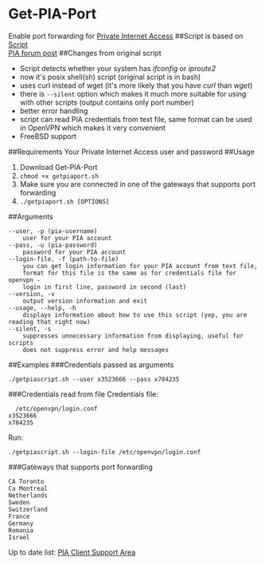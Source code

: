 # Get-PIA-Port
Enable port forwarding for [Private Internet Access](https://www.privateinternetaccess.com/)
##Script is based on
[Script](https://www.privateinternetaccess.com/installer/port_forward.sh)  
[PIA forum post](https://www.privateinternetaccess.com/forum/discussion/3359/port-forwarding-without-application-pia-script-advanced-users)
##Changes from original script
- Script detects whether your system has _ifconfig_ or _iproute2_
- now it's posix shell(sh) script (original script is in bash)
- uses curl instead of wget (it's more likely that you have _curl_ than _wget_)
- there is `--silent` option which makes it much more suitable for using with other scripts (output contains only port number)
- better error handling
- script can read PIA credentials from text file, same format can be used in OpenVPN which makes it very convenient
- FreeBSD support

##Requirements
Your Private Internet Access user and password
##Usage
1. Download Get-PIA-Port
2. `chmod +x getpiaport.sh`
3. Make sure you are connected in one of the gateways that supports port forwarding
4. `./getpiaport.sh [OPTIONS]`

##Arguments
```
--user, -p (pia-username)
    user for your PIA account
--pass, -u (pia-password)
    password for your PIA account
--login-file, -f (path-to-file)
    you can get login information for your PIA account from text file,
    format for this file is the same as for credentials file for openvpn -
    login in first line, password in second (last)
--version, -v
    output version information and exit
--usage, --help, -h
    displays information about how to use this script (yep, you are reading that right now)
--silent, -s
    suppresses unnecessary information from displaying, useful for scripts
    does not suppress error and help messages
```
##Examples
###Credentials passed as arguments
```
./getpiascript.sh --user x3523666 --pass x784235
```
###Credentials read from file
Credentials file:
```
  /etc/openvpn/login.conf
x3523666
x784235
```
Run:
```
./getpiascript.sh --login-file /etc/openvpn/login.conf
```
###Gateways that supports port forwarding
```
CA Toronto
Ca Montreal
Netherlands
Sweden
Switzerland
France
Germany
Romania
Israel
```
Up to date list: [PIA Client Support Area](https://www.privateinternetaccess.com/pages/client-support/#sixth)
